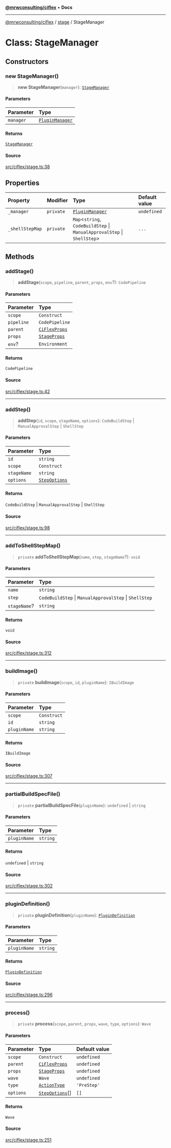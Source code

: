 [**@mrwconsulting/ciflex**](../../README.md) • **Docs**

***

[@mrwconsulting/ciflex](../../README.md) / [stage](../README.md) / StageManager

# Class: StageManager

## Constructors

### new StageManager()

> **new StageManager**(`manager`): [`StageManager`](StageManager.md)

#### Parameters

| Parameter | Type |
| :------ | :------ |
| `manager` | [`PluginManager`](../../plugins/classes/PluginManager.md) |

#### Returns

[`StageManager`](StageManager.md)

#### Source

[src/ciflex/stage.ts:38](https://github.com/mrwconsulting/CiFlex/blob/7abd7b2d63a9c44c1fecf55d7e2f664bb3b1f734/src/ciflex/stage.ts#L38)

## Properties

| Property | Modifier | Type | Default value |
| :------ | :------ | :------ | :------ |
| `_manager` | `private` | [`PluginManager`](../../plugins/classes/PluginManager.md) | `undefined` |
| `_shellStepMap` | `private` | `Map`\<`string`, `CodeBuildStep` \| `ManualApprovalStep` \| `ShellStep`\> | `...` |

## Methods

### addStage()

> **addStage**(`scope`, `pipeline`, `parent`, `props`, `env`?): `CodePipeline`

#### Parameters

| Parameter | Type |
| :------ | :------ |
| `scope` | `Construct` |
| `pipeline` | `CodePipeline` |
| `parent` | [`CiFlexProps`](../../ciflex/interfaces/CiFlexProps.md) |
| `props` | [`StageProps`](../interfaces/StageProps.md) |
| `env`? | `Environment` |

#### Returns

`CodePipeline`

#### Source

[src/ciflex/stage.ts:42](https://github.com/mrwconsulting/CiFlex/blob/7abd7b2d63a9c44c1fecf55d7e2f664bb3b1f734/src/ciflex/stage.ts#L42)

***

### addStep()

> **addStep**(`id`, `scope`, `stageName`, `options`): `CodeBuildStep` \| `ManualApprovalStep` \| `ShellStep`

#### Parameters

| Parameter | Type |
| :------ | :------ |
| `id` | `string` |
| `scope` | `Construct` |
| `stageName` | `string` |
| `options` | [`StepOptions`](../../props/interfaces/StepOptions.md) |

#### Returns

`CodeBuildStep` \| `ManualApprovalStep` \| `ShellStep`

#### Source

[src/ciflex/stage.ts:98](https://github.com/mrwconsulting/CiFlex/blob/7abd7b2d63a9c44c1fecf55d7e2f664bb3b1f734/src/ciflex/stage.ts#L98)

***

### addToShellStepMap()

> `private` **addToShellStepMap**(`name`, `step`, `stageName`?): `void`

#### Parameters

| Parameter | Type |
| :------ | :------ |
| `name` | `string` |
| `step` | `CodeBuildStep` \| `ManualApprovalStep` \| `ShellStep` |
| `stageName`? | `string` |

#### Returns

`void`

#### Source

[src/ciflex/stage.ts:312](https://github.com/mrwconsulting/CiFlex/blob/7abd7b2d63a9c44c1fecf55d7e2f664bb3b1f734/src/ciflex/stage.ts#L312)

***

### buildImage()

> `private` **buildImage**(`scope`, `id`, `pluginName`): `IBuildImage`

#### Parameters

| Parameter | Type |
| :------ | :------ |
| `scope` | `Construct` |
| `id` | `string` |
| `pluginName` | `string` |

#### Returns

`IBuildImage`

#### Source

[src/ciflex/stage.ts:307](https://github.com/mrwconsulting/CiFlex/blob/7abd7b2d63a9c44c1fecf55d7e2f664bb3b1f734/src/ciflex/stage.ts#L307)

***

### partialBuildSpecFile()

> `private` **partialBuildSpecFile**(`pluginName`): `undefined` \| `string`

#### Parameters

| Parameter | Type |
| :------ | :------ |
| `pluginName` | `string` |

#### Returns

`undefined` \| `string`

#### Source

[src/ciflex/stage.ts:302](https://github.com/mrwconsulting/CiFlex/blob/7abd7b2d63a9c44c1fecf55d7e2f664bb3b1f734/src/ciflex/stage.ts#L302)

***

### pluginDefinition()

> `private` **pluginDefinition**(`pluginName`): [`PluginDefinition`](../../props/interfaces/PluginDefinition.md)

#### Parameters

| Parameter | Type |
| :------ | :------ |
| `pluginName` | `string` |

#### Returns

[`PluginDefinition`](../../props/interfaces/PluginDefinition.md)

#### Source

[src/ciflex/stage.ts:296](https://github.com/mrwconsulting/CiFlex/blob/7abd7b2d63a9c44c1fecf55d7e2f664bb3b1f734/src/ciflex/stage.ts#L296)

***

### process()

> `private` **process**(`scope`, `parent`, `props`, `wave`, `type`, `options`): `Wave`

#### Parameters

| Parameter | Type | Default value |
| :------ | :------ | :------ |
| `scope` | `Construct` | `undefined` |
| `parent` | [`CiFlexProps`](../../ciflex/interfaces/CiFlexProps.md) | `undefined` |
| `props` | [`StageProps`](../interfaces/StageProps.md) | `undefined` |
| `wave` | `Wave` | `undefined` |
| `type` | [`ActionType`](../../types/type-aliases/ActionType.md) | `'PreStep'` |
| `options` | [`StepOptions`](../../props/interfaces/StepOptions.md)[] | `[]` |

#### Returns

`Wave`

#### Source

[src/ciflex/stage.ts:251](https://github.com/mrwconsulting/CiFlex/blob/7abd7b2d63a9c44c1fecf55d7e2f664bb3b1f734/src/ciflex/stage.ts#L251)
